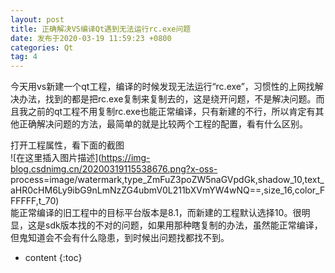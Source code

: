 ```yaml
---
layout: post
title: 正确解决VS编译Qt遇到无法运行rc.exe问题
date: 发布于2020-03-19 11:59:23 +0800
categories: Qt
tag: 4
---
```


今天用vs新建一个qt工程，编译的时候发现无法运行“rc.exe”，习惯性的上网找解决办法，找到的都是把rc.exe复制来复制去的，这是绕开问题，不是解决问题。而且我之前的qt工程不用复制rc.exe也能正常编译，只有新建的不行，所以肯定有其他正确解决问题的方法，最简单的就是比较两个工程的配置，看有什么区别。  

<!-- more -->
打开工程属性，看下面的截图  
![在这里插入图片描述](https://img-blog.csdnimg.cn/20200319115538676.png?x-oss-
process=image/watermark,type_ZmFuZ3poZW5naGVpdGk,shadow_10,text_aHR0cHM6Ly9ibG9nLmNzZG4ubmV0L211bXVmYW4wNQ==,size_16,color_FFFFFF,t_70)  
能正常编译的旧工程中的目标平台版本是8.1，而新建的工程默认选择10。很明显，这是sdk版本找的不对的问题，如果用那种瞎复制的办法，虽然能正常编译，但鬼知道会不会有什么隐患，到时候出问题找都找不到。

* content
{:toc}


